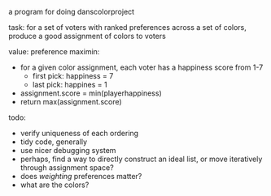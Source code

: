 a program for doing danscolorproject

task: for a set of voters with ranked preferences across a set of colors, produce a good assignment of colors to voters

value: preference maximin:
- for a given color assignment, each voter has a happiness score from 1-7
  - first pick: happiness = 7
  - last pick: happines = 1
- assignment.score = min(playerhappiness)
- return max(assignment.score)

todo:
- verify uniqueness of each ordering
- tidy code, generally
- use nicer debugging system
- perhaps, find a way to directly construct an ideal list, or move iteratively through assignment space?
- does *weighting* preferences matter?
- what are the colors?
